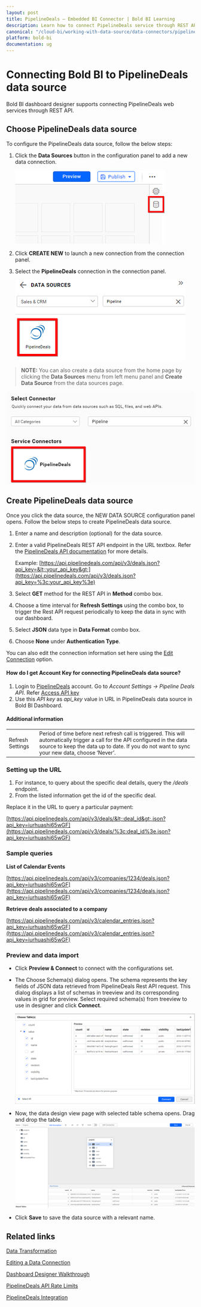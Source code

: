 ```yaml
---
layout: post
title: PipelineDeals – Embedded BI Connector | Bold BI Learning
description: Learn how to connect PipelineDeals service through REST API endpoint with Bold BI Embedded and create data source.
canonical: "/cloud-bi/working-with-data-source/data-connectors/pipeline-deals/"
platform: bold-bi
documentation: ug
---
```


# Connecting Bold BI to PipelineDeals data source
Bold BI dashboard designer supports connecting PipelineDeals web services through REST API. 

## Choose PipelineDeals data source
To configure the PipelineDeals data source, follow the below steps:
1. Click the **Data Sources** button in the configuration panel to add a new data connection.

   ![Data source icon](/static/assets/embedded/working-with-datasource/data-connectors/images/common/DataSourcesIcon.png)

2. Click **CREATE NEW** to launch a new connection from the connection panel.
3. Select the **PipelineDeals** connection in the connection panel.

   ![Choose data source](/static/assets/embedded/working-with-datasource/data-connectors/images/PipelineDeals/ChooseDS.png)

> **NOTE:**  You can also create a data source from the home page by clicking the **Data Sources** menu from left menu panel and **Create Data Source** from the data sources page.

   ![Choose data source](/static/assets/embedded/working-with-datasource/data-connectors/images/PipelineDeals/ChooseDS_Server.png)


## Create PipelineDeals data source
Once you click the data source, the NEW DATA SOURCE configuration panel opens. Follow the below steps to create PipelineDeals data source.
1. Enter a name and description (optional) for the data source.
2. Enter a valid PipelineDeals REST API endpoint in the URL textbox. Refer the [PipelineDeals API documentation](https://app.pipelinedeals.com/api/docs) for more details.

    Example: [https://api.pipelinedeals.com/api/v3/deals.json?api_key=&lt;:your_api_key&gt;](https://api.pipelinedeals.com/api/v3/deals.json?api_key=%3c:your_api_key%3e)    

3. Select **GET** method for the REST API in **Method** combo box.
4. Choose a time interval for **Refresh Settings** using the combo box, to trigger the Rest API request periodically to keep the data in sync with our dashboard.  
5. Select **JSON** data type in **Data Format** combo box.
6. Choose **None** under **Authentication Type**.

You can also edit the connection information set here using the [Edit Connection](/embedded-bi/working-with-data-source/editing-a-data-connection/) option.

#### How do I get Account Key for connecting PipelineDeals data source?
1. Login to [PipelineDeals](https://app.pipelinedeals.com/login) account. Go to *Account Settings -> Pipeline Deals API*. Refer [Access API key](https://help.pipelinedeals.com/article/474-how-do-i-find-my-api-key)
2. Use this *API key* as *api_key* value in URL in PipelineDeals data source in Bold BI Dashboard.

#### Additional information
<table width="600">
<tr>
<td>
Refresh Settings
</td>
<td>
Period of time before next refresh call is triggered. This will automatically trigger a call for the API configured in the data source to keep the data up to date. If you do not want to sync your new data, choose ‘Never’.
</td>
</tr>
</table>

### Setting up the URL

1. For instance, to query about the specific deal details, query the <i>/deals</i> endpoint.
2. From the listed information get the id of the specific deal.

Replace it in the URL to query a particular payment:

[https://api.pipelinedeals.com/api/v3/deals/&lt;:deal_id&gt;.json?api_key=iurhuashi65wGF](https://api.pipelinedeals.com/api/v3/deals/%3c:deal_id%3e.json?api_key=iurhuashi65wGF) 

### Sample queries
**List of Calendar Events**

[https://api.pipelinedeals.com/api/v3/companies/1234/deals.json?api_key=iurhuashi65wGF](https://api.pipelinedeals.com/api/v3/companies/1234/deals.json?api_key=iurhuashi65wGF) 

**Retrieve deals associated to a company**

[https://api.pipelinedeals.com/api/v3/calendar_entries.json?api_key=iurhuashi65wGF](https://api.pipelinedeals.com/api/v3/calendar_entries.json?api_key=iurhuashi65wGF) 

### Preview and data import
* Click **Preview & Connect** to connect with the configurations set.
* The Choose Schema(s) dialog opens. The schema represents the key fields of JSON data retrieved from PipelineDeals Rest API request. This dialog displays a list of schemas in treeview and its corresponding values in grid for preview. Select required schema(s) from treeview to use in designer and click **Connect**.

   ![Preview](/static/assets/embedded/working-with-datasource/data-connectors/images/common/Preview.png)

* Now, the data design view page with selected table schema opens. Drag and drop the table.
   ![Query Editor](/static/assets/embedded/working-with-datasource/data-connectors/images/common/QueryEditor.png)

* Click **Save** to save the data source with a relevant name.

## Related links
[Data Transformation](/embedded-bi/working-with-data-source/transforming-data/joining-table/)

[Editing a Data Connection](/embedded-bi/working-with-data-source/editing-a-data-connection/)   

[Dashboard Designer Walkthrough](/embedded-bi/getting-started/quick-start/)

[PipelineDeals API Rate Limits](https://app.pipelinedeals.com/api/docs/request_response)

[PipelineDeals Integration](https://www.boldbi.com/integrations/pipelinedeals?utm_source=syncfusion&utm_medium=documentation&utm_campaign=boldbipipelinedealsintegration)
